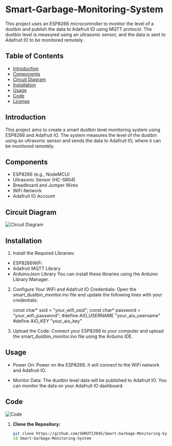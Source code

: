 # Smart-Garbage-Monitoring-System

This project uses an ESP8266 microcontroller to monitor the level of a dustbin and publish the data to Adafruit IO using MQTT protocol. The dustbin level is measured using an ultrasonic sensor, and the data is sent to Adafruit IO to be monitored remotely.

## Table of Contents
- [Introduction](#introduction)
- [Components](#components)
- [Circuit Diagram](#circuit-diagram)
- [Installation](#installation)
- [Usage](#usage)
- [Code](#code)
- [License](#license)

## Introduction

This project aims to create a smart dustbin level monitoring system using ESP8266 and Adafruit IO. The system measures the level of the dustbin using an ultrasonic sensor and sends the data to Adafruit IO, where it can be monitored remotely.

## Components

- ESP8266 (e.g., NodeMCU)
- Ultrasonic Sensor (HC-SR04)
- Breadboard and Jumper Wires
- WiFi Network
- Adafruit IO Account

## Circuit Diagram

![Circuit Diagram]()

## Installation
1. Install the Required Libraries:

- ESP8266WiFi
- Adafruit MQTT Library
- ArduinoJson Library
You can install these libraries using the Arduino Library Manager.

2. Configure Your WiFi and Adafruit IO Credentials:
Open the smart_dustbin_monitor.ino file and update the following lines with your credentials:

      const char* ssid = "your_wifi_ssid";
      const char* password = "your_wifi_password";
      #define AIO_USERNAME "your_aio_username"
      #define AIO_KEY "your_aio_key"
3. Upload the Code:
Connect your ESP8266 to your computer and upload the smart_dustbin_monitor.ino file using the Arduino IDE.

## Usage
- Power On:
  Power on the ESP8266. It will connect to the WiFi network and Adafruit IO.

- Monitor Data:
  The dustbin level data will be published to Adafruit IO. You can monitor the data on your Adafruit IO dashboard.

## Code

![Code](sketch_may10d.ino)

1. **Clone the Repository:**
   ```sh
   git clone https://github.com/SHRUTI3045/Smart-Garbage-Monitoring-System/tree/main
   cd Smart-Garbage-Monitoring-System
